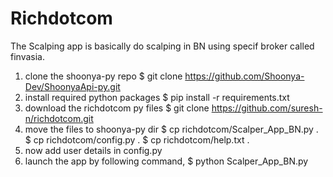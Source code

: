 # Richdotcom
The Scalping app is basically do scalping in BN using specif broker called finvasia.  


1. clone the shoonya-py repo 
$ git clone https://github.com/Shoonya-Dev/ShoonyaApi-py.git
2. install required python packages 
$ pip install -r requirements.txt
3. download the richdotcom py files 
$ git clone https://github.com/suresh-n/richdotcom.git
4. move the files to shoonya-py dir
$ cp richdotcom/Scalper_App_BN.py .
$ cp richdotcom/config.py .
$ cp richdotcom/help.txt .
5. now add user details in config.py 
6. launch the app by following command, 
$ python Scalper_App_BN.py
